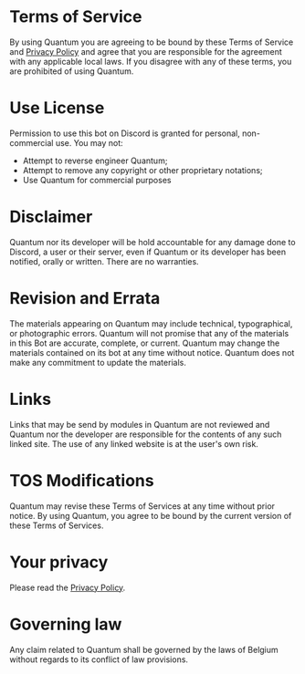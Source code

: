 # Terms of Service
By using Quantum you are agreeing to be bound by these Terms of Service and [Privacy Policy](https://github.com/jaoryx/QuantumDocs/blob/main/pp.md) and agree that you are responsible for the agreement with any applicable local laws.
If you disagree with any of these terms, you are prohibited of using Quantum.

# Use License
Permission to use this bot on Discord is granted for personal, non-commercial use. You may not:
- Attempt to reverse engineer Quantum;
- Attempt to remove any copyright or other proprietary notations;
- Use Quantum for commercial purposes

# Disclaimer
Quantum nor its developer will be hold accountable for any damage done to Discord, a user or their server, even if Quantum or its developer has been notified, orally or written. There are no warranties.

# Revision and Errata
The materials appearing on Quantum may include technical, typographical, or photographic errors. Quantum will not promise that any of the materials in this Bot are accurate, complete, or current. 
Quantum may change the materials contained on its bot at any time without notice. Quantum does not make any commitment to update the materials.

# Links
Links that may be send by modules in Quantum are not reviewed and Quantum nor the developer are responsible for the contents of any such linked site. The use of any linked website is at the user's own risk.

# TOS Modifications
Quantum may revise these Terms of Services at any time without prior notice. By using Quantum, you agree to be bound by the current version of these Terms of Services.

# Your privacy
Please read the [Privacy Policy](https://github.com/jaoryx/QuantumDocs/blob/main/pp.md).

# Governing law
Any claim related to Quantum shall be governed by the laws of Belgium without regards to its conflict of law provisions.
